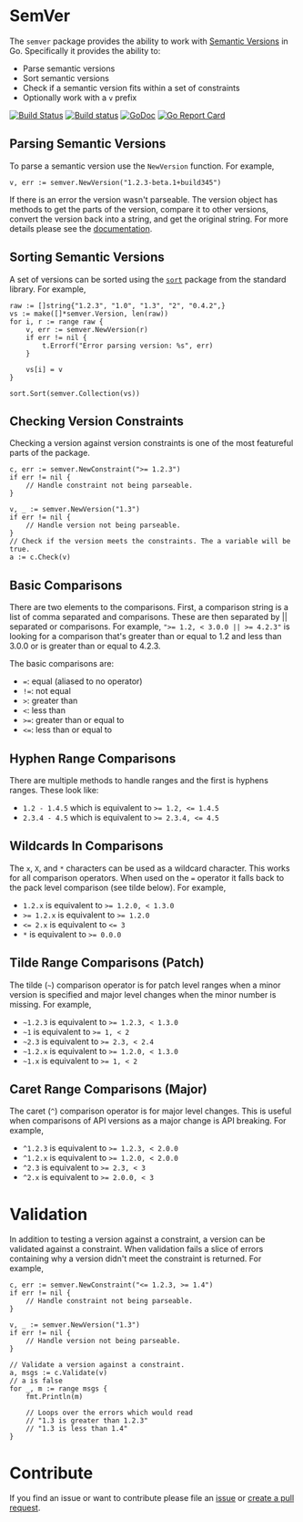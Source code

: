 # SemVer

The `semver` package provides the ability to work with [Semantic Versions](http://semver.org) in Go. Specifically it provides the ability to:

* Parse semantic versions
* Sort semantic versions
* Check if a semantic version fits within a set of constraints
* Optionally work with a `v` prefix

[![Build Status](https://travis-ci.org/arnottcr/semver.svg)](https://travis-ci.org/arnottcr/semver) [![Build status](https://ci.appveyor.com/api/projects/status/jfk66lib7hb985k8/branch/master?svg=true&passingText=windows%20build%20passing&failingText=windows%20build%20failing)](https://ci.appveyor.com/project/mattfarina/semver/branch/master) [![GoDoc](https://godoc.org/github.com/arnottcr/semver?status.png)](https://godoc.org/github.com/arnottcr/semver) [![Go Report Card](http://goreportcard.com/badge/arnottcr/semver)](http://goreportcard.com/report/arnottcr/semver)

## Parsing Semantic Versions

To parse a semantic version use the `NewVersion` function. For example,

    v, err := semver.NewVersion("1.2.3-beta.1+build345")

If there is an error the version wasn't parseable. The version object has methods
to get the parts of the version, compare it to other versions, convert the
version back into a string, and get the original string. For more details
please see the [documentation](https://godoc.org/github.com/arnottcr/semver).

## Sorting Semantic Versions

A set of versions can be sorted using the [`sort`](https://golang.org/pkg/sort/)
package from the standard library. For example,

    raw := []string{"1.2.3", "1.0", "1.3", "2", "0.4.2",}
    vs := make([]*semver.Version, len(raw))
	for i, r := range raw {
		v, err := semver.NewVersion(r)
		if err != nil {
			t.Errorf("Error parsing version: %s", err)
		}

		vs[i] = v
	}

	sort.Sort(semver.Collection(vs))

## Checking Version Constraints

Checking a version against version constraints is one of the most featureful
parts of the package.

    c, err := semver.NewConstraint(">= 1.2.3")
    if err != nil {
        // Handle constraint not being parseable.
    }

    v, _ := semver.NewVersion("1.3")
    if err != nil {
        // Handle version not being parseable.
    }
    // Check if the version meets the constraints. The a variable will be true.
    a := c.Check(v)

## Basic Comparisons

There are two elements to the comparisons. First, a comparison string is a list
of comma separated and comparisons. These are then separated by || separated or
comparisons. For example, `">= 1.2, < 3.0.0 || >= 4.2.3"` is looking for a
comparison that's greater than or equal to 1.2 and less than 3.0.0 or is
greater than or equal to 4.2.3.

The basic comparisons are:

* `=`: equal (aliased to no operator)
* `!=`: not equal
* `>`: greater than
* `<`: less than
* `>=`: greater than or equal to
* `<=`: less than or equal to

## Hyphen Range Comparisons

There are multiple methods to handle ranges and the first is hyphens ranges.
These look like:

* `1.2 - 1.4.5` which is equivalent to `>= 1.2, <= 1.4.5`
* `2.3.4 - 4.5` which is equivalent to `>= 2.3.4, <= 4.5`

## Wildcards In Comparisons

The `x`, `X`, and `*` characters can be used as a wildcard character. This works
for all comparison operators. When used on the `=` operator it falls
back to the pack level comparison (see tilde below). For example,

* `1.2.x` is equivalent to `>= 1.2.0, < 1.3.0`
* `>= 1.2.x` is equivalent to `>= 1.2.0`
* `<= 2.x` is equivalent to `<= 3`
* `*` is equivalent to `>= 0.0.0`

## Tilde Range Comparisons (Patch)

The tilde (`~`) comparison operator is for patch level ranges when a minor
version is specified and major level changes when the minor number is missing.
For example,

* `~1.2.3` is equivalent to `>= 1.2.3, < 1.3.0`
* `~1` is equivalent to `>= 1, < 2`
* `~2.3` is equivalent to `>= 2.3, < 2.4`
* `~1.2.x` is equivalent to `>= 1.2.0, < 1.3.0`
* `~1.x` is equivalent to `>= 1, < 2`

## Caret Range Comparisons (Major)

The caret (`^`) comparison operator is for major level changes. This is useful
when comparisons of API versions as a major change is API breaking. For example,

* `^1.2.3` is equivalent to `>= 1.2.3, < 2.0.0`
* `^1.2.x` is equivalent to `>= 1.2.0, < 2.0.0`
* `^2.3` is equivalent to `>= 2.3, < 3`
* `^2.x` is equivalent to `>= 2.0.0, < 3`

# Validation

In addition to testing a version against a constraint, a version can be validated
against a constraint. When validation fails a slice of errors containing why a
version didn't meet the constraint is returned. For example,

    c, err := semver.NewConstraint("<= 1.2.3, >= 1.4")
    if err != nil {
        // Handle constraint not being parseable.
    }

    v, _ := semver.NewVersion("1.3")
    if err != nil {
        // Handle version not being parseable.
    }

    // Validate a version against a constraint.
    a, msgs := c.Validate(v)
    // a is false
    for _, m := range msgs {
        fmt.Println(m)

        // Loops over the errors which would read
        // "1.3 is greater than 1.2.3"
        // "1.3 is less than 1.4"
    }

# Contribute

If you find an issue or want to contribute please file an [issue](https://github.com/arnottcr/semver/issues)
or [create a pull request](https://github.com/arnottcr/semver/pulls).
